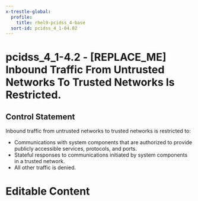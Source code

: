 ```yaml
---
x-trestle-global:
  profile:
    title: rhel9-pcidss_4-base
  sort-id: pcidss_4_1-04.02
---
```


# pcidss_4_1-4.2 - \[REPLACE_ME\] Inbound Traffic From Untrusted Networks To Trusted Networks Is Restricted.

## Control Statement

Inbound traffic from untrusted networks to trusted networks is restricted to:
- Communications with system components that are authorized to provide publicly accessible
services, protocols, and ports.
- Stateful responses to communications initiated by system components in a trusted network.
- All other traffic is denied.

# Editable Content

<!-- Make additions and edits below -->
<!-- The above represents the contents of the control as received by the profile, prior to additions. -->
<!-- If the profile makes additions to the control, they will appear below. -->
<!-- The above markdown may not be edited but you may edit the content below, and/or introduce new additions to be made by the profile. -->
<!-- If there is a yaml header at the top, parameter values may be edited. Use --set-parameters to incorporate the changes during assembly. -->
<!-- The content here will then replace what is in the profile for this control, after running profile-assemble. -->
<!-- The current profile has no added parts for this control, but you may add new ones here. -->
<!-- Each addition must have a heading either of the form ## Control my_addition_name -->
<!-- or ## Part a. (where the a. refers to one of the control statement labels.) -->
<!-- "## Control" parts are new parts added after the statement part. -->
<!-- "## Part" parts are new parts added into the top-level statement part with that label. -->
<!-- Subparts may be added with nested hash levels of the form ### My Subpart Name -->
<!-- underneath the parent ## Control or ## Part being added -->
<!-- See https://oscal-compass.github.io/compliance-trestle/tutorials/ssp_profile_catalog_authoring/ssp_profile_catalog_authoring for guidance. -->
